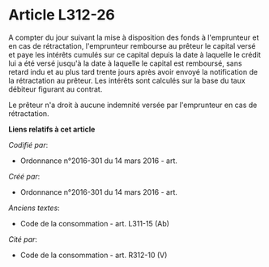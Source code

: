 # Article L312-26

A compter du jour suivant la mise à disposition des fonds à l'emprunteur et en cas de rétractation, l'emprunteur rembourse au
prêteur le capital versé et paye les intérêts cumulés sur ce capital depuis la date à laquelle le crédit lui a été versé
jusqu'à la date à laquelle le capital est remboursé, sans retard indu et au plus tard trente jours après avoir envoyé la
notification de la rétractation au prêteur. Les intérêts sont calculés sur la base du taux débiteur figurant au contrat.

Le prêteur n'a droit à aucune indemnité versée par l'emprunteur en cas de rétractation.

**Liens relatifs à cet article**

_Codifié par_:

  - Ordonnance n°2016-301 du 14 mars 2016 - art.

_Créé par_:

  - Ordonnance n°2016-301 du 14 mars 2016 - art.

_Anciens textes_:

  - Code de la consommation - art. L311-15 (Ab)

_Cité par_:

  - Code de la consommation - art. R312-10 (V)
